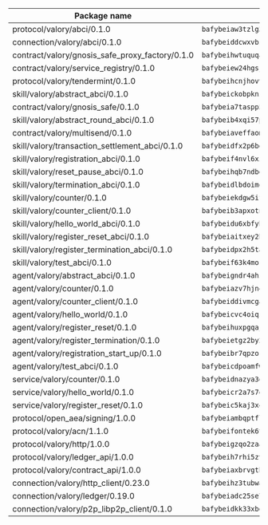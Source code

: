 | Package name                                                  | Package hash                                                  |
| ------------------------------------------------------------- | ------------------------------------------------------------- |
| protocol/valory/abci/0.1.0                                    | `bafybeiaw3tzlg3rkvnn5fcufblktmfwngmxugn4yo7pyjp76zz6aqtqcay` |
| connection/valory/abci/0.1.0                                  | `bafybeiddcwxvbsule5ore6odypykvi6m62uj4ikfplkgdokf7qnxb7ygcq` |
| contract/valory/gnosis_safe_proxy_factory/0.1.0               | `bafybeihwtuquqaimamkv26ucnyis4hc6lya34xwsx5n7hiksssnwfkekie` |
| contract/valory/service_registry/0.1.0                        | `bafybeiew24hgsjdasaqiikhulfa2rxgnh7pzpv2zzfwnsyfzbnrcj6dvjm` |
| protocol/valory/tendermint/0.1.0                              | `bafybeihcnjhovvyyfbkuw5sjyfx2lfd4soeocfqzxz54g67333m6nk5gxq` |
| skill/valory/abstract_abci/0.1.0                              | `bafybeickobpknzpdtlezxdvuuasudjvrauv6wlyiw2cwooatwntl56ibvy` |
| contract/valory/gnosis_safe/0.1.0                             | `bafybeia7taspp5boe5235fdv5ejdix7fdhyy4kwp26qx2ng2oo3k7kk7iy` |
| skill/valory/abstract_round_abci/0.1.0                        | `bafybeib4xqi57pmub4yhz6lrwnpuqedv3rwhfjcwc4y63lx5fosqvwqiw4` |
| contract/valory/multisend/0.1.0                               | `bafybeiaveffaomsnmsc5hx62o77u7ilma6eipox7m5lrwa56737ektva3i` |
| skill/valory/transaction_settlement_abci/0.1.0                | `bafybeidfx2p6berbwkwj3xelg3ekg3q6al32zxpv6f5zupvt3lct5yge2e` |
| skill/valory/registration_abci/0.1.0                          | `bafybeif4nvl6xi3hgncrosq4hi4z6rq6pvsa6kwehd36pqar3u2xiff55e` |
| skill/valory/reset_pause_abci/0.1.0                           | `bafybeihqb7ndbeh72gtrpxu2mfeoxfqqcoxrpgxpan7qfxmwwdp2i6ybla` |
| skill/valory/termination_abci/0.1.0                           | `bafybeidlbdoimo7mnsig6zen5rffhhgoq2i6xyqy6v655ca2cgcayjxux4` |
| skill/valory/counter/0.1.0                                    | `bafybeiekdgw5ifhhrk5qogdu7vrddak2qxqljtvyhevkks5jlsqoac6o3m` |
| skill/valory/counter_client/0.1.0                             | `bafybeib3apxotnry7gt6a5q2cesdobjlcb5bjqjuzwnp4f5naozbiyxvja` |
| skill/valory/hello_world_abci/0.1.0                           | `bafybeidu6xbfybt3h7rdn5njnbrkwmxfxa5nb6fdvxsjuhixyxlxm74c5i` |
| skill/valory/register_reset_abci/0.1.0                        | `bafybeiaitxey2b354vjo6xkeucg442ooen5mtboixwitaveckh4wsivrzy` |
| skill/valory/register_termination_abci/0.1.0                  | `bafybeidpx2h5tadp6oshymfzhjsh5qcsqkmcyqc35bhg5mbpnajly6knnq` |
| skill/valory/test_abci/0.1.0                                  | `bafybeif63k4mok72k4gde6sb34clbpotvmgd7lkjplwb2fwichq7cook44` |
| agent/valory/abstract_abci/0.1.0                              | `bafybeigndr4ahzea5z37zy4raho5trdpqb3dy2uljsijp7mxrkpeqjhm4u` |
| agent/valory/counter/0.1.0                                    | `bafybeiazv7hjn4bw7bl6raopogkb5plmxrso6f5j4ry3xvyzveay367diu` |
| agent/valory/counter_client/0.1.0                             | `bafybeiddivmcgauqdsbiedeenckltzyaukmyi3e4ccxp4cssqlqyadffwe` |
| agent/valory/hello_world/0.1.0                                | `bafybeicvc4oiqzawkcdxusm3t3eo5jkvr5dkolzweqhj6bvubt5kdh54hm` |
| agent/valory/register_reset/0.1.0                             | `bafybeihuxpgqajrwgc6vlul42dtvllaqw5schftr752wnhpkmszwwvbopu` |
| agent/valory/register_termination/0.1.0                       | `bafybeietgz2by2hnbdfhezmuaqlqks4bki7spri4envzioqcih3mrlmshe` |
| agent/valory/registration_start_up/0.1.0                      | `bafybeibr7qpzorlobnv3e63d7vjn6igjauvzyofwkjw2vdzthrriiuwm24` |
| agent/valory/test_abci/0.1.0                                  | `bafybeicdpoamfwqwm4s3zs4r62p26gr22vximukxlqyy4k5enhoxp2uuqy` |
| service/valory/counter/0.1.0                                  | `bafybeidnazya3g5fv5qe5ntj2rcbumx56pee2w6hsazywlqm576gavsjl4` |
| service/valory/hello_world/0.1.0                              | `bafybeicr2a7s7ev6ne2sxvtqt63gazslqq2ykchslp43nsxs4rfv2ggzie` |
| service/valory/register_reset/0.1.0                           | `bafybeic5kaj3x4crbmjcaw2mkkb52uwjnlmbej3qlbznxm6mec4xdfivxm` |
| protocol/open_aea/signing/1.0.0                               | `bafybeiambqptflge33eemdhis2whik67hjplfnqwieoa6wblzlaf7vuo44` |
| protocol/valory/acn/1.1.0                                     | `bafybeifontek6tvaecatoauiule3j3id6xoktpjubvuqi3h2jkzqg7zh7a` |
| protocol/valory/http/1.0.0                                    | `bafybeigzqo2zaakcjtzzsm6dh4x73v72xg6ctk6muyp5uq5ueb7y34fbxy` |
| protocol/valory/ledger_api/1.0.0                              | `bafybeih7rhi5zvfvwakx5ifgxsz2cfipeecsh7bm3gnudjxtvhrygpcftq` |
| protocol/valory/contract_api/1.0.0                            | `bafybeiaxbrvgtbdrh4lslskuxyp4awyr4whcx3nqq5yrr6vimzsxg5dy64` |
| connection/valory/http_client/0.23.0                          | `bafybeihz3tubwado7j3wlivndzzuj3c6fdsp4ra5r3nqixn3ufawzo3wii` |
| connection/valory/ledger/0.19.0                               | `bafybeiadc25se7dgnn4mufztwpzdono4xsfs45qknzdqyi3gckn6ccuv44` |
| connection/valory/p2p_libp2p_client/0.1.0                     | `bafybeidkk33xbga54szmitk6uwsi3ef56hbbdbuasltqtiyki34hgfpnxa` |
